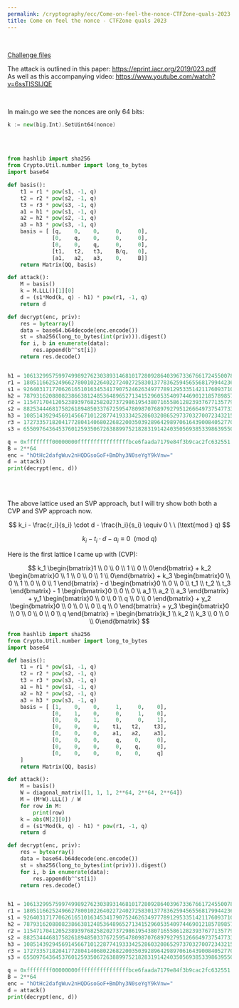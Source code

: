 ```yaml
---
permalink: /cryptography/ecc/Come-on-feel-the-nonce-CTFZone-quals-2023
title: Come on feel the nonce - CTFZone quals 2023
---
```


<br>

[Challenge files](https://github.com/Connor-McCartney/CTF_Files/tree/main/2023/CTFZone-quals/Come_on_feel_the_nonce)

The attack is outlined in this paper: <https://eprint.iacr.org/2019/023.pdf>
<br>
As well as this accompanying video: <https://www.youtube.com/watch?v=6ssTlSSIJQE>

<br>

In main.go we see the nonces are only 64 bits:

```go
k := new(big.Int).SetUint64(nonce)
```

<br>


<br>

```python
from hashlib import sha256
from Crypto.Util.number import long_to_bytes
import base64

def basis():
    t1 = r1 * pow(s1, -1, q)
    t2 = r2 * pow(s2, -1, q)
    t3 = r3 * pow(s3, -1, q)
    a1 = h1 * pow(s1, -1, q)
    a2 = h2 * pow(s2, -1, q)
    a3 = h3 * pow(s3, -1, q)
    basis = [ [q,    0,    0,     0,     0],
              [0,    q,    0,     0,     0],
              [0,    0,    q,     0,     0],
              [t1,   t2,   t3,    B/q,   0],
              [a1,   a2,   a3,    0,     B]]
    return Matrix(QQ, basis)

def attack():
    M = basis()
    k = M.LLL()[1][0]
    d = (s1*Mod(k, q) - h1) * pow(r1, -1, q)
    return d

def decrypt(enc, priv):
    res = bytearray()
    data = base64.b64decode(enc.encode())
    st = sha256(long_to_bytes(int(priv))).digest()
    for i, b in enumerate(data):
        res.append(b^^st[i])
    return res.decode()


h1 = 106132995759974998927623038931468101728092864039673367661724550078579493516352
r1 = 18051166252496627800102264022724027258301377836259456556817994423615643066667
s1 = 92640317177062616510163453417907524626349777891295335142117609371090060820235
h2 = 7879316208808238663812485364896527134152960535409744690121857898575626153029
r2 = 115471704120523893976825820273729861954380716558612823937677135779401972000099
s2 = 88253444681758261894850337672595478098707689792795126664973754773335910861625
h3 = 108514392945691456671012287741933342528603208652973703270072343215378534310088
r3 = 17273357182041772804140680226822003503928964298970616439008405277082716423350
s3 = 65509764364537601259350672638899752182831914240350569385339863955089362099960

q = 0xffffffff00000000ffffffffffffffffbce6faada7179e84f3b9cac2fc632551
B = 2**64
enc = "hOtHc2dafgWuv2nHQDGsoGoF+BmDhy3N0seYgY9kVnw="
d = attack()
print(decrypt(enc, d))
```



<br>

<br>


The above lattice used an SVP approach, but I will try show both both a CVP and SVP approach now.


$$
k_i - \frac{r_i}{s_i} \cdot d - \frac{h_i}{s_i} \equiv 0 \ \ (\text{mod } q)
$$



$$
k_i - t_i \cdot d - a_i \equiv 0 \ \ (\text{mod } q)
$$


Here is the first lattice I came up with (CVP):

$$
k_1 \begin{bmatrix}1  \\ 0 \\ 0 \\ 1 \\ 0 \\ 0\end{bmatrix}  + 
k_2 \begin{bmatrix}0  \\ 1 \\ 0 \\ 0 \\ 1 \\ 0\end{bmatrix}  + 
k_3 \begin{bmatrix}0  \\ 0 \\ 1 \\ 0 \\ 0 \\ 1 \end{bmatrix} -    
d   \begin{bmatrix}0  \\ 0 \\ 0 \\ t_1 \\ t_2 \\ t_3 \end{bmatrix}  -
1   \begin{bmatrix}0  \\ 0 \\ 0 \\ a_1 \\ a_2 \\ a_3 \end{bmatrix}  +  
y_1 \begin{bmatrix}0  \\ 0 \\ 0 \\ q \\ 0 \\ 0 \end{bmatrix} +
y_2 \begin{bmatrix}0  \\ 0 \\ 0 \\ 0 \\ q \\ 0 \end{bmatrix} +
y_3 \begin{bmatrix}0  \\ 0 \\ 0 \\ 0 \\ 0 \\ q \end{bmatrix} 
=   \begin{bmatrix}k_1  \\ k_2  \\ k_3 \\ 0 \\ 0 \\ 0\end{bmatrix}
$$

```python
from hashlib import sha256
from Crypto.Util.number import long_to_bytes
import base64

def basis():
    t1 = r1 * pow(s1, -1, q)
    t2 = r2 * pow(s2, -1, q)
    t3 = r3 * pow(s3, -1, q)
    a1 = h1 * pow(s1, -1, q)
    a2 = h2 * pow(s2, -1, q)
    a3 = h3 * pow(s3, -1, q)
    basis = [ [1,    0,    0,     1,     0,    0],
              [0,    1,    0,     0,     1,    0],
              [0,    0,    1,     0,     0,    1],
              [0,    0,    0,    t1,   t2,    t3],
              [0,    0,    0,    a1,   a2,    a3],
              [0,    0,    0,     q,    0,     0],
              [0,    0,    0,     0,    q,     0],
              [0,    0,    0,     0,    0,     q]
    ]
    return Matrix(QQ, basis)

def attack():
    M = basis()
    W = diagonal_matrix([1, 1, 1, 2**64, 2**64, 2**64])
    M = (M*W).LLL() / W
    for row in M:
        print(row)
    k = abs(M[2][0])
    d = (s1*Mod(k, q) - h1) * pow(r1, -1, q)
    return d

def decrypt(enc, priv):
    res = bytearray()
    data = base64.b64decode(enc.encode())
    st = sha256(long_to_bytes(int(priv))).digest()
    for i, b in enumerate(data):
        res.append(b^^st[i])
    return res.decode()


h1 = 106132995759974998927623038931468101728092864039673367661724550078579493516352
r1 = 18051166252496627800102264022724027258301377836259456556817994423615643066667
s1 = 92640317177062616510163453417907524626349777891295335142117609371090060820235
h2 = 7879316208808238663812485364896527134152960535409744690121857898575626153029
r2 = 115471704120523893976825820273729861954380716558612823937677135779401972000099
s2 = 88253444681758261894850337672595478098707689792795126664973754773335910861625
h3 = 108514392945691456671012287741933342528603208652973703270072343215378534310088
r3 = 17273357182041772804140680226822003503928964298970616439008405277082716423350
s3 = 65509764364537601259350672638899752182831914240350569385339863955089362099960

q = 0xffffffff00000000ffffffffffffffffbce6faada7179e84f3b9cac2fc632551
B = 2**64
enc = "hOtHc2dafgWuv2nHQDGsoGoF+BmDhy3N0seYgY9kVnw="
d = attack()
print(decrypt(enc, d))
```

<br>

<br>
